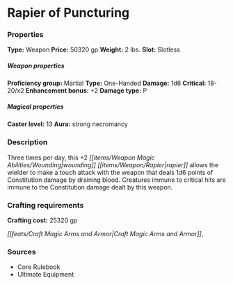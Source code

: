 ﻿---
Title: "Rapier of Puncturing"
Type: "Weapon"
Price: "50320 gp"
Weight: "2 lbs."
Slot: "Slotless"
Proficiency group: "Martial"
Weapon properties Type: "One-Handed"
Damage: "1d6"
Critical: "18-20/x2"
Enhancement bonus: "+2"
Damage type: "P"
Caster level: "13"
Aura: "strong necromancy"
Description: |
  "Three times per day, this _+2 wounding rapier_ allows the wielder to make a touch attack with the weapon that deals 1d6 points of Constitution damage by draining blood. Creatures immune to critical hits are immune to the Constitution damage dealt by this weapon."
Crafting cost: "25320 gp"
Sources: "['Core Rulebook', 'Ultimate Equipment']"
---

# Rapier of Puncturing

### Properties

**Type:** Weapon **Price:** 50320 gp **Weight:** 2 lbs. **Slot:** Slotless

##### Weapon properties

**Proficiency group:** Martial **Type:** One-Handed **Damage:** 1d6 **Critical:** 18-20/x2 **Enhancement bonus:** +2 **Damage type:** P

##### Magical properties

**Caster level:** 13 **Aura:** strong necromancy

### Description

Three times per day, this +2 _[[items/Weapon Magic Abilities/Wounding|wounding]]_ _[[items/Weapon/Rapier|rapier]]_ allows the wielder to make a touch attack with the weapon that deals 1d6 points of Constitution damage by draining blood. Creatures immune to critical hits are immune to the Constitution damage dealt by this weapon.

### Crafting requirements

**Crafting cost:** 25320 gp

_[[feats/Craft Magic Arms and Armor|Craft Magic Arms and Armor]]_,

### Sources

* Core Rulebook
* Ultimate Equipment